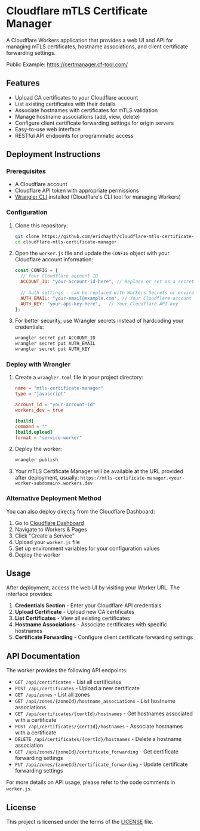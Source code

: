 # Cloudflare mTLS Certificate Manager

A Cloudflare Workers application that provides a web UI and API for managing mTLS certificates, hostname associations, and client certificate forwarding settings.

Public Example: https://certmanager.cf-tool.com/

## Features

- Upload CA certificates to your Cloudflare account
- List existing certificates with their details
- Associate hostnames with certificates for mTLS validation
- Manage hostname associations (add, view, delete)
- Configure client certificate forwarding settings for origin servers
- Easy-to-use web interface
- RESTful API endpoints for programmatic access

## Deployment Instructions

### Prerequisites

- A Cloudflare account
- Cloudflare API token with appropriate permissions
- [Wrangler CLI](https://developers.cloudflare.com/workers/wrangler/install-and-update/) installed (Cloudflare's CLI tool for managing Workers)

### Configuration

1. Clone this repository:
   ```bash
   git clone https://github.com/erichayth/cloudflare-mtls-certificate-manager.git
   cd cloudflare-mtls-certificate-manager
   ```

2. Open the `worker.js` file and update the `CONFIG` object with your Cloudflare account information:
   ```javascript
   const CONFIG = {
     // Your Cloudflare account ID
     ACCOUNT_ID: "your-account-id-here", // Replace or set as a secret
     
     // Auth settings - can be replaced with Workers Secrets or environment variables
     AUTH_EMAIL: "your-email@example.com", // Your Cloudflare account email
     AUTH_KEY: "your-api-key-here",   // Your Cloudflare API key
   };
   ```

3. For better security, use Wrangler secrets instead of hardcoding your credentials:
   ```bash
   wrangler secret put ACCOUNT_ID
   wrangler secret put AUTH_EMAIL
   wrangler secret put AUTH_KEY
   ```

### Deploy with Wrangler

1. Create a `wrangler.toml` file in your project directory:
   ```toml
   name = "mtls-certificate-manager"
   type = "javascript"
   
   account_id = "your-account-id"
   workers_dev = true
   
   [build]
   command = ""
   [build.upload]
   format = "service-worker"
   ```

2. Deploy the worker:
   ```bash
   wrangler publish
   ```

3. Your mTLS Certificate Manager will be available at the URL provided after deployment, usually: `https://mtls-certificate-manager.<your-worker-subdomain>.workers.dev`

### Alternative Deployment Method

You can also deploy directly from the Cloudflare Dashboard:

1. Go to [Cloudflare Dashboard](https://dash.cloudflare.com/)
2. Navigate to Workers & Pages
3. Click "Create a Service"
4. Upload your `worker.js` file
5. Set up environment variables for your configuration values
6. Deploy the worker

## Usage

After deployment, access the web UI by visiting your Worker URL. The interface provides:

1. **Credentials Section** - Enter your Cloudflare API credentials
2. **Upload Certificate** - Upload new CA certificates
3. **List Certificates** - View all existing certificates
4. **Hostname Associations** - Associate certificates with specific hostnames
5. **Certificate Forwarding** - Configure client certificate forwarding settings

## API Documentation

The worker provides the following API endpoints:

- `GET /api/certificates` - List all certificates
- `POST /api/certificates` - Upload a new certificate
- `GET /api/zones` - List all zones
- `GET /api/zones/{zoneId}/hostname_associations` - List hostname associations
- `GET /api/certificates/{certId}/hostnames` - Get hostnames associated with a certificate
- `POST /api/certificates/{certId}/hostnames` - Associate hostnames with a certificate
- `DELETE /api/certificates/{certId}/hostnames` - Delete a hostname association
- `GET /api/zones/{zoneId}/certificate_forwarding` - Get certificate forwarding settings
- `PUT /api/zones/{zoneId}/certificate_forwarding` - Update certificate forwarding settings

For more details on API usage, please refer to the code comments in `worker.js`.

## License

This project is licensed under the terms of the [LICENSE](LICENSE) file.
